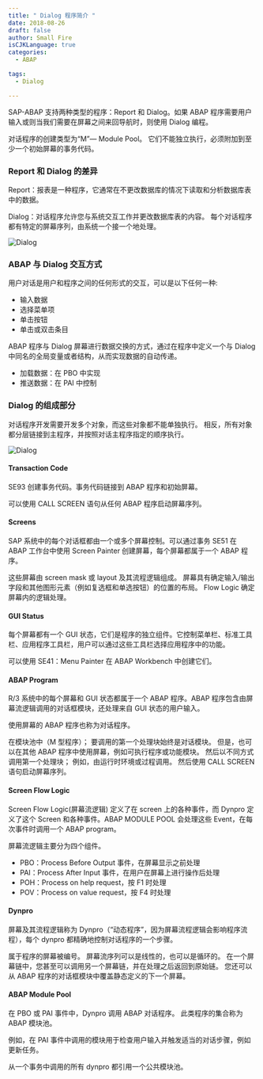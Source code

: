 ```yaml
---
title: " Dialog 程序简介 "
date: 2018-08-26
draft: false
author: Small Fire
isCJKLanguage: true
categories: 
  - ABAP

tags: 
  - Dialog

---
```


SAP-ABAP 支持两种类型的程序：Report 和 Dialog。如果 ABAP 程序需要用户输入或则当我们需要在屏幕之间来回导航时，则使用 Dialog 编程。

对话程序的创建类型为“M”— Module Pool。 它们不能独立执行，必须附加到至少一个初始屏幕的事务代码。

### Report 和 Dialog  的差异

Report：报表是一种程序，它通常在不更改数据库的情况下读取和分析数据库表中的数据。

Dialog：对话程序允许您与系统交互工作并更改数据库表的内容。 每个对话程序都有特定的屏幕序列，由系统一个接一个地处理。

![Dialog](/images/ABAP/ABAP_Dialog_1.png)

### ABAP 与 Dialog 交互方式

用户对话是用户和程序之间的任何形式的交互，可以是以下任何一种:

- 输入数据
- 选择菜单项
- 单击按钮
- 单击或双击条目

ABAP 程序与 Dialog 屏幕进行数据交换的方式，通过在程序中定义一个与 Dialog 中同名的全局变量或者结构，从而实现数据的自动传递。

- 加载数据：在 PBO 中实现
- 推送数据：在 PAI 中控制

### Dialog 的组成部分

对话程序开发需要开发多个对象，而这些对象都不能单独执行。 相反，所有对象都分层链接到主程序，并按照对话主程序指定的顺序执行。

![Dialog](/images/ABAP/ABAP_Dialog_2.png)

#### Transaction Code

SE93 创建事务代码。事务代码链接到 ABAP 程序和初始屏幕。

可以使用 CALL SCREEN 语句从任何 ABAP 程序启动屏幕序列。

#### Screens

SAP 系统中的每个对话框都由一个或多个屏幕控制。可以通过事务 SE51 在 ABAP 工作台中使用 Screen Painter 创建屏幕，每个屏幕都属于一个 ABAP 程序。

这些屏幕由 screen mask 或 layout 及其流程逻辑组成。 屏幕具有确定输入/输出字段和其他图形元素（例如复选框和单选按钮）的位置的布局。 Flow Logic 确定屏幕内的逻辑处理。

#### GUI Status

每个屏幕都有一个 GUI 状态，它们是程序的独立组件。它控制菜单栏、标准工具栏、应用程序工具栏，用户可以通过这些工具栏选择应用程序中的功能。

可以使用 SE41：Menu Painter 在 ABAP Workbench 中创建它们。

#### ABAP Program

R/3 系统中的每个屏幕和 GUI 状态都属于一个 ABAP 程序。ABAP 程序包含由屏幕流逻辑调用的对话框模块，还处理来自 GUI 状态的用户输入。

使用屏幕的 ABAP 程序也称为对话程序。

在模块池中（M 型程序）； 要调用的第一个处理块始终是对话模块。 但是，也可以在其他 ABAP 程序中使用屏幕，例如可执行程序或功能模块。 然后以不同方式调用第一个处理块； 例如，由运行时环境或过程调用。 然后使用 CALL SCREEN 语句启动屏幕序列。

#### Screen Flow Logic

Screen Flow Logic(屏幕流逻辑) 定义了在 screen 上的各种事件，而 Dynpro 定义了这个 Screen 和各种事件。ABAP MODULE POOL 会处理这些 Event，在每次事件时调用一个 ABAP program。

屏幕流逻辑主要分为四个组件。

- PBO：Process Before Output 事件，在屏幕显示之前处理
- PAI：Process After Input 事件，在用户在屏幕上进行操作后处理
- POH：Process on help request，按 F1 时处理
- POV：Process on value request，按 F4 时处理

#### Dynpro

屏幕及其流程逻辑称为 Dynpro（“动态程序”，因为屏幕流程逻辑会影响程序流程），每个 dynpro 都精确地控制对话程序的一个步骤。

属于程序的屏幕被编号。 屏幕流序列可以是线性的，也可以是循环的。 在一个屏幕链中，您甚至可以调用另一个屏幕链，并在处理之后返回到原始链。 您还可以从 ABAP 程序的对话框模块中覆盖静态定义的下一个屏幕。

#### ABAP Module Pool

在 PBO 或 PAI 事件中，Dynpro 调用 ABAP 对话程序。 此类程序的集合称为 ABAP 模块池。

例如，在 PAI 事件中调用的模块用于检查用户输入并触发适当的对话步骤，例如更新任务。

从一个事务中调用的所有 dynpro 都引用一个公共模块池。
